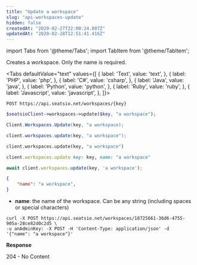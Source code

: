 ```yaml
---
title: "Update a workspace"
slug: "api-workspaces-update"
hidden: false
createdAt: "2020-02-27T22:00:24.807Z"
updatedAt: "2020-02-28T12:51:41.416Z"
---
```


import Tabs from '@theme/Tabs';
import TabItem from '@theme/TabItem';

Creates a workspace. Only the name is required.


<Tabs 
  defaultValue="text"
  values={[
{ label: 'Text', value: 'text', },
{ label: 'PHP', value: 'php', },
{ label: 'C#', value: 'csharp', },
{ label: 'Java', value: 'java', },
{ label: 'Python', value: 'python', },
{ label: 'Ruby', value: 'ruby', },
{ label: 'Javascript', value: 'javascript', },
]}>
<TabItem value='text'>

```text
POST https://api.seatsio.net/workspaces/{key}
```

</TabItem>
<TabItem value='php'>

```php
$seatsioClient->workspaces->update($key, "a workspace");
```

</TabItem>
<TabItem value='csharp'>

```csharp
Client.Workspaces.Update(key, "a workspace);

```

</TabItem>
<TabItem value='java'>

```java
client.workspaces.update(key, "a workspace");
```

</TabItem>
<TabItem value='python'>

```python
client.workspaces.update(key, "a workspace")
```

</TabItem>
<TabItem value='ruby'>

```ruby
client.workspaces.update key: key, name: "a workspace"
```

</TabItem>
<TabItem value='javascript'>

```javascript
await client.workspaces.update(key, 'a workspace');

```

</TabItem>
</Tabs>



```json
{
    "name": "a workspace",
}
```
* **name**: the name of the workspace. Can be any string (including spaces or special characters)
```curl
curl -X POST https://api.seatsio.net/workspaces/18725661-36d6-4755-905a-28ce82d0c2d5 \
-u anAdminKey: -X POST -H 'Content-Type: application/json' -d '{"name": "a workspace"}'
```
**Response**

204 - No Content
